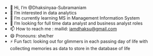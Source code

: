 - 👋 Hi, I’m @Dhaksinyaa-Subramaniam
- 👀 I’m interested in data analytics
- 🌱 I’m currently learning MS in Management Information System
- 💞️ I’m looking for full time data analyst and business analyst roles
- 📫 How to reach me : mailid: iamdhaksu@gmail.com
- 😄 Pronouns: she/her
- ⚡ Fun fact: looking out for glimmers in each passing day of life with collecting memories as data to store in the database of life 

<!---
Dhaksinyaa-Subramaniam/Dhaksinyaa-Subramaniam is a ✨ special ✨ repository because its `README.md` (this file) appears on your GitHub profile.
You can click the Preview link to take a look at your changes.
--->
